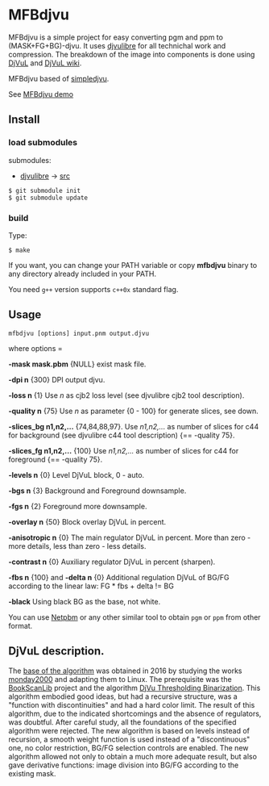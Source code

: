 # MFBdjvu

MFBdjvu is a simple project for easy converting pgm and ppm to (MASK+FG+BG)-djvu.
It uses [djvulibre](http://djvu.sourceforge.net/) for all technichal work and compression.
The breakdown of the image into components is done using [DjVuL](https://github.com/plzombie/depress/issues/2) and [DjVuL wiki](https://sourceforge.net/p/imthreshold/wiki/DjVuL/?version=3).

MFBdjvu based of [simpledjvu](https://github.com/mihaild/simpledjvu).

See [MFBdjvu demo](https://github.com/ImageProcessing-ElectronicPublications/mfbdjvu-demo)

## Install

### load submodules

submodules:

- [djvulibre](https://github.com/barak/djvulibre) -> [src](src)

```shell
$ git submodule init
$ git submodule update
```

### build

Type:

```shell
$ make
```

If you want, you can change your PATH variable or copy **mfbdjvu** binary to any directory already included in your PATH.

You need `g++` version supports `c++0x` standard flag.

## Usage

```shell
mfbdjvu [options] input.pnm output.djvu
```

where options =

**-mask mask.pbm** {NULL} exist mask file.

**-dpi n** {300} DPI output djvu.

**-loss n** {1} Use *n* as cjb2 loss level (see djvulibre cjb2 tool description).

**-quality n** {75} Use *n* as parameter {0 - 100} for generate slices, see down.

**-slices_bg n1,n2,...** {74,84,88,97}. Use *n1,n2,...* as number of slices for c44 for background (see djvulibre c44 tool description) {== -quality 75}.

**-slices_fg n1,n2,...** {100} Use *n1,n2,...* as number of slices for c44 for foreground {== -quality 75}.

**-levels n**  {0} Level DjVuL block, 0 - auto.

**-bgs n** {3} Background and Foreground downsample.

**-fgs n** {2} Foreground more downsample.

**-overlay n** {50} Block overlay DjVuL in percent.

**-anisotropic n** {0} The main regulator DjVuL in percent. More than zero - more details, less than zero - less details.

**-contrast n** {0} Auxiliary regulator DjVuL in percent (sharpen).

**-fbs n** {100} and **-delta n** {0} Additional regulation DjVuL of BG/FG according to the linear law: FG * fbs + delta != BG

**-black** Using black BG as the base, not white.

You can use [Netpbm](https://sourceforge.net/projects/netpbm/) or any other similar tool to obtain `pgm` or `ppm` from other format.

## DjVuL description.

The [base of the algorithm](https://sourceforge.net/p/imthreshold/wiki/DjVuL/?version=3) was obtained in 2016 by studying the works [monday2000](http://djvu-soft.narod.ru/) and adapting them to Linux.
The prerequisite was the [BookScanLib](http://djvu-soft.narod.ru/bookscanlib/) project  and the algorithm [DjVu Thresholding Binarization](http://djvu-soft.narod.ru/bookscanlib/034.htm).
This algorithm embodied good ideas, but had a recursive structure, was a "function with discontinuities" and had a hard color limit.
The result of this algorithm, due to the indicated shortcomings and the absence of regulators, was doubtful.
After careful study, all the foundations of the specified algorithm were rejected.
The new algorithm is based on levels instead of recursion, a smooth weight function is used instead of a "discontinuous" one, no color restriction, BG/FG selection controls are enabled.
The new algorithm allowed not only to obtain a much more adequate result, but also gave derivative functions: image division into BG/FG according to the existing mask.
